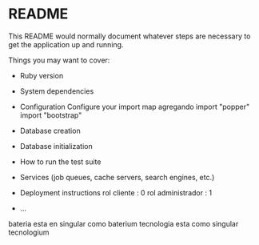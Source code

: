 # README

This README would normally document whatever steps are necessary to get the
application up and running.

Things you may want to cover:

* Ruby version

* System dependencies

* Configuration
Configure your import map 
agregando
import "popper"
import "bootstrap"


* Database creation

* Database initialization

* How to run the test suite

* Services (job queues, cache servers, search engines, etc.)

* Deployment instructions
rol cliente : 0
rol administrador : 1

* ...

bateria esta en singular como baterium
tecnologia esta como singular tecnologium